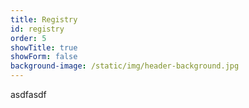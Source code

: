 ```yaml
---
title: Registry
id: registry
order: 5
showTitle: true
showForm: false
background-image: /static/img/header-background.jpg
---
```

asdfasdf
